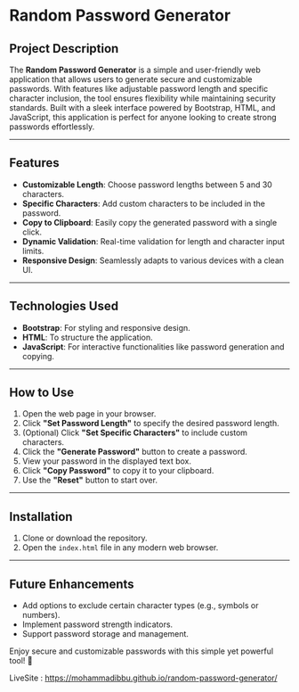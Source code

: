 



# Random Password Generator

## Project Description
The **Random Password Generator** is a simple and user-friendly web application that allows users to generate secure and customizable passwords. With features like adjustable password length and specific character inclusion, the tool ensures flexibility while maintaining security standards. Built with a sleek interface powered by Bootstrap, HTML, and JavaScript, this application is perfect for anyone looking to create strong passwords effortlessly.

---

## Features
- **Customizable Length**: Choose password lengths between 5 and 30 characters.
- **Specific Characters**: Add custom characters to be included in the password.
- **Copy to Clipboard**: Easily copy the generated password with a single click.
- **Dynamic Validation**: Real-time validation for length and character input limits.
- **Responsive Design**: Seamlessly adapts to various devices with a clean UI.

---

## Technologies Used
- **Bootstrap**: For styling and responsive design.
- **HTML**: To structure the application.
- **JavaScript**: For interactive functionalities like password generation and copying.

---

## How to Use
1. Open the web page in your browser.
2. Click **"Set Password Length"** to specify the desired password length.
3. (Optional) Click **"Set Specific Characters"** to include custom characters.
4. Click the **"Generate Password"** button to create a password.
5. View your password in the displayed text box.
6. Click **"Copy Password"** to copy it to your clipboard.
7. Use the **"Reset"** button to start over.

---

## Installation
1. Clone or download the repository.
2. Open the `index.html` file in any modern web browser.

---

## Future Enhancements
- Add options to exclude certain character types (e.g., symbols or numbers).
- Implement password strength indicators.
- Support password storage and management.

Enjoy secure and customizable passwords with this simple yet powerful tool! 🎉


LiveSite : https://mohammadibbu.github.io/random-password-generator/
